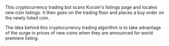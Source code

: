 This cryptocurrency trading bot scans Kucoin's listings page and locates new coin listings. It then goes on the trading floor and places a buy order on the newly listed coin.

The idea behind this cryptocurrency trading algorithm is to take advantage of the surge in prices of new coins when they are announced for world premiere listing. 
